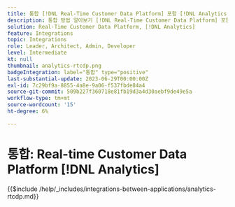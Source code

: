```yaml
---
title: 통합 [!DNL Real-Time Customer Data Platform] 포함 [!DNL Analytics]
description: 통합 방법 알아보기 [!DNL Real-Time Customer Data Platform] 포함 [!DNL Analytics].
solution: Real-Time Customer Data Platform, [!DNL Analytics]
feature: Integrations
topic: Integrations
role: Leader, Architect, Admin, Developer
level: Intermediate
kt: null
thumbnail: analytics-rtcdp.png
badgeIntegration: label="통합" type="positive"
last-substantial-update: 2023-06-29T00:00:00Z
exl-id: 7c29bf9a-8855-4a8e-9a06-f537fbde84a4
source-git-commit: 509b227f360718e81fb19d3a4d30aebf9de49e5a
workflow-type: tm+mt
source-wordcount: '15'
ht-degree: 6%

---
```


# 통합: Real-time Customer Data Platform [!DNL Analytics]

{{$include /help/_includes/integrations-between-applications/analytics-rtcdp.md}}
